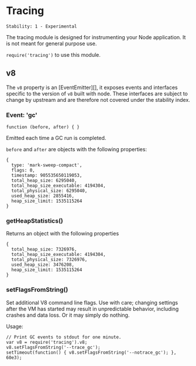 # Tracing

    Stability: 1 - Experimental

The tracing module is designed for instrumenting your Node application. It is
not meant for general purpose use.

`require('tracing')` to use this module.

## v8

The `v8` property is an [EventEmitter][], it exposes events and interfaces
specific to the version of `v8` built with node. These interfaces are subject
to change by upstream and are therefore not covered under the stability index.

### Event: 'gc'

`function (before, after) { }`

Emitted each time a GC run is completed.

`before` and `after` are objects with the following properties:

```
{
  type: 'mark-sweep-compact',
  flags: 0,
  timestamp: 905535650119053,
  total_heap_size: 6295040,
  total_heap_size_executable: 4194304,
  total_physical_size: 6295040,
  used_heap_size: 2855416,
  heap_size_limit: 1535115264
}
```

### getHeapStatistics()

Returns an object with the following properties

```
{
  total_heap_size: 7326976,
  total_heap_size_executable: 4194304,
  total_physical_size: 7326976,
  used_heap_size: 3476208,
  heap_size_limit: 1535115264
}
```

### setFlagsFromString()

Set additional V8 command line flags.  Use with care; changing settings
after the VM has started may result in unpredictable behavior, including
crashes and data loss.  Or it may simply do nothing.

Usage:

```
// Print GC events to stdout for one minute.
var v8 = require('tracing').v8;
v8.setFlagsFromString('--trace_gc');
setTimeout(function() { v8.setFlagsFromString('--notrace_gc'); }, 60e3);
```

 

